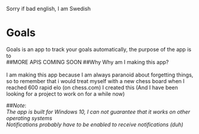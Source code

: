 Sorry if bad english, I am Swedish
# Goals
Goals is an app to track your goals automatically, the purpose of the app is to 
<br>
##MORE APIS COMING SOON
##Why
Why am I making this app?
<br><br>
I am making this app because I am always paranoid about forgetting things, so to remember that i would treat myself with a new chess board when I reached 600 rapid elo (on chess.com) I created this (And I have been looking for a project to work on for a while now)

##*Note*:<br>
*The app is built for Windows 10, I can not guarantee that it works on other operating systems*
<br>
*Notifications probably have to be enabled to receive notifications (duh)*
